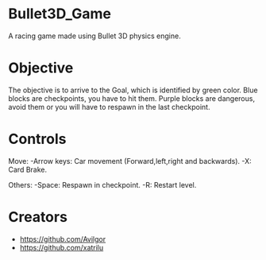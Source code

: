 # Bullet3D_Game

A racing game made using Bullet 3D physics engine.

# Objective

The objective is to arrive to the Goal, which is identified by green color.
Blue blocks are checkpoints, you have to hit them.
Purple blocks are dangerous, avoid them or you will have to respawn in the last checkpoint.

# Controls

Move:
	-Arrow keys: Car movement (Forward,left,right and backwards).
	-X: Card Brake.
		
Others:
	-Space: Respawn in checkpoint.
	-R: Restart level.

# Creators
- https://github.com/Avilgor
- https://github.com/xatrilu